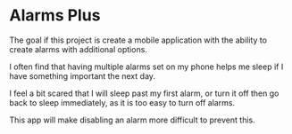 # Alarms Plus
The goal if this project is create a mobile application with the ability to create alarms with additional options.

I often find that having multiple alarms set on my phone helps me sleep if I have something important the next day.

I feel a bit scared that I will sleep past my first alarm, or turn it off then go back to sleep immediately, as it is too easy to turn off alarms.

This app will make disabling an alarm more difficult to prevent this.